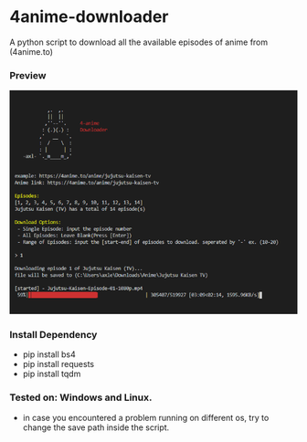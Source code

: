 # 4anime-downloader
A python script to download all the available episodes of anime from (4anime.to)

### Preview
![](/capture/Capture.PNG)

### Install Dependency
 - pip install bs4
 - pip install requests
 - pip install tqdm
 
### Tested on: Windows and Linux. 
 - in case you encountered a problem running on different os, try to change the save path inside the script.
